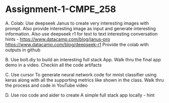 # Assignment-1-CMPE_258

A. Colab: Use deepseek Janus to create very interesting images with prompt. Also provide interesting image as input and generate interesting information. Also use deepseek r1 for text to text interesting conversation  hints - https://www.datacamp.com/blog/janus-pro  https://www.datacamp.com/blog/deepseek-r1
Provide the colab with outputs in github 

B. Use bolt.diy to build an interesting full stack App. Walk thru the final app demo in a video. Checkin all the code artifacts 

C. Use cursor To generate neural network code for mnist classifier using keras  along with all the supporting metrics like shown in the class. Walk thru the process and code in YouTube video

D. Use roo code and aider to create A simple full stack app locally - hint 
